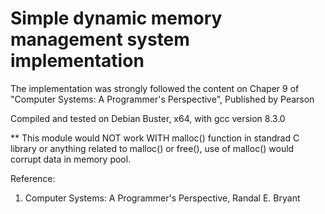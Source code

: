 # Simple dynamic memory management system implementation

The implementation was strongly followed the content on Chaper 9 of "Computer Systems: A Programmer's Perspective", Published by Pearson

Compiled and tested on Debian Buster, x64, with gcc version 8.3.0

** This module would NOT work WITH malloc() function in standrad C library or anything related to malloc() or free(), use of malloc() would corrupt data in memory pool.

Reference:

1. Computer Systems: A Programmer's Perspective, Randal E. Bryant
